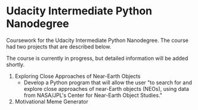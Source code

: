 # Udacity Intermediate Python Nanodegree
Coursework for the Udacity Intermediate Python Nanodegree. The course had two projects that are described below.

The course is currently in progress, but detailed information will be added shortly.
1.  Exploring Close Approaches of Near-Earth Objects
    * Develop a Python program that will allow the user "to search for and explore close approaches of near-Earth objects (NEOs), using data from NASA/JPL's Center for Near-Earth Object Studies."
2.  Motivational Meme Generator
